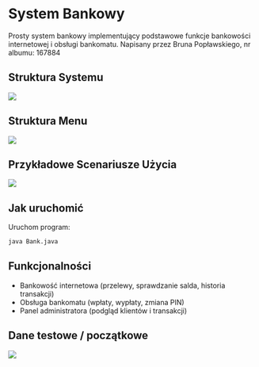 
# System Bankowy

Prosty system bankowy implementujący podstawowe funkcje bankowości internetowej i obsługi bankomatu.
Napisany przez Bruna Popławskiego, nr albumu: 167884


## Struktura Systemu

![](http://www.plantuml.com/plantuml/proxy?cache=no&src=https://raw.githubusercontent.com/sm-idk/SystemBankowy/master/struktura_systemu.puml)


## Struktura Menu

![](http://www.plantuml.com/plantuml/proxy?cache=no&src=https://raw.githubusercontent.com/sm-idk/SystemBankowy/master/struktura_menu.puml)


## Przykładowe Scenariusze Użycia

![](http://www.plantuml.com/plantuml/proxy?cache=no&src=https://raw.githubusercontent.com/sm-idk/SystemBankowy/master/przyklady_uzycia.puml)


## Jak uruchomić

Uruchom program:
```bash
java Bank.java
```


## Funkcjonalności

- Bankowość internetowa (przelewy, sprawdzanie salda, historia transakcji)
- Obsługa bankomatu (wpłaty, wypłaty, zmiana PIN)
- Panel administratora (podgląd klientów i transakcji)


## Dane testowe / początkowe

![](http://www.plantuml.com/plantuml/proxy?cache=no&src=https://raw.githubusercontent.com/sm-idk/SystemBankowy/master/dane_poczatkowe.puml)